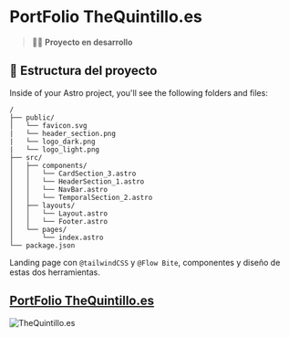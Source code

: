 # PortFolio TheQuintillo.es


> 🧑‍🚀 **Proyecto en desarrollo**

## 🚀 Estructura del proyecto

Inside of your Astro project, you'll see the following folders and files:

```
/
├── public/
│   └── favicon.svg
|   └── header_section.png
|   └── logo_dark.png
|   └── logo_light.png
├── src/
│   ├── components/
│   │   └── CardSection_3.astro
│   │   └── HeaderSection_1.astro
│   │   └── NavBar.astro
│   │   └── TemporalSection_2.astro
│   ├── layouts/
│   │   └── Layout.astro
│   │   └── Footer.astro
│   └── pages/
│       └── index.astro
└── package.json
```

Landing page con ```@tailwindCSS``` y ```@Flow Bite```, componentes y diseño de estas dos herramientas.

## [PortFolio TheQuintillo.es](https://thequintillo.es)
![TheQuintillo.es](https://freeimage.host/i/HvvxPqB)
